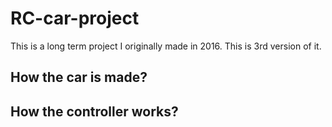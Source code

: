 # RC-car-project
This is a long term project I originally made in 2016. This is 3rd version of it.  
## How the car is made?  
## How the controller works?
